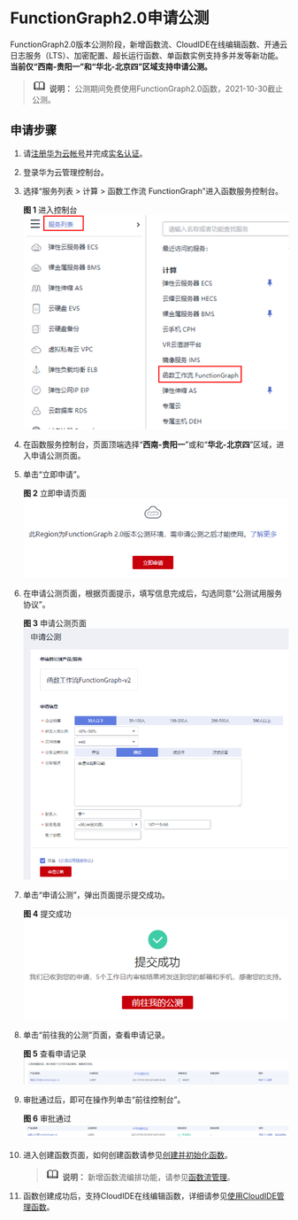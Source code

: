 # FunctionGraph2.0申请公测<a name="ZH-CN_TOPIC_0000001173324567"></a>

FunctionGraph2.0版本公测阶段，新增函数流、CloudIDE在线编辑函数、开通云日志服务（LTS）、加密配置、超长运行函数、单函数实例支持多并发等新功能。**当前仅“西南-贵阳一”和“华北-北京四”区域支持申请公测。**

>![](public_sys-resources/icon-note.gif) **说明：** 
>公测期间免费使用FunctionGraph2.0函数，2021-10-30截止公测。

## 申请步骤<a name="section17842221017"></a>

1.  请[注册华为云帐号](https://support.huaweicloud.com/usermanual-account/account_id_001.html)并完成[实名认证](https://support.huaweicloud.com/usermanual-account/zh-cn_topic_0071343161.html)。
2.  登录华为云管理控制台。
3.  选择“服务列表 \> 计算 \> 函数工作流 FunctionGraph”进入函数服务控制台。

    **图 1**  进入控制台<a name="fig1843032113010"></a>  
    ![](figures/进入控制台.png "进入控制台")

4.  在函数服务控制台，页面顶端选择“**西南-贵阳一**”或和“**华北-北京四**”区域，进入申请公测页面。
5.  单击“立即申请”。

    **图 2**  立即申请页面<a name="fig181951745123011"></a>  
    ![](figures/立即申请页面.png "立即申请页面")

6.  在申请公测页面，根据页面提示，填写信息完成后，勾选同意“公测试用服务协议”。

    **图 3**  申请公测页面<a name="fig1528703063114"></a>  
    ![](figures/申请公测页面.png "申请公测页面")

7.  单击“申请公测”，弹出页面提示提交成功。

    **图 4**  提交成功<a name="fig17444134218311"></a>  
    ![](figures/提交成功.png "提交成功")

8.  单击“前往我的公测”页面，查看申请记录。

    **图 5**  查看申请记录<a name="fig13587125383118"></a>  
    ![](figures/查看申请记录.png "查看申请记录")

9.  审批通过后，即可在操作列单击“前往控制台”。

    **图 6**  审批通过<a name="fig154831410143213"></a>  
    ![](figures/审批通过.png "审批通过")

10. 进入创建函数页面，如何创建函数请参见[创建并初始化函数](创建并初始化函数.md)。

    >![](public_sys-resources/icon-note.gif) **说明：** 
    >新增函数流编排功能，请参见[函数流管理](函数流管理.md)。

11. 函数创建成功后，支持CloudIDE在线编辑函数，详细请参见[使用CloudIDE管理函数](使用CloudIDE管理函数.md)。

